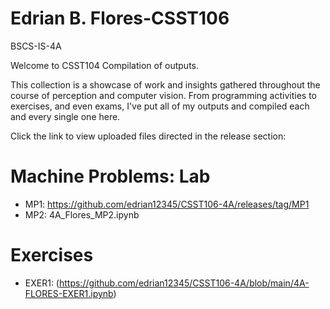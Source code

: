 # Edrian B. Flores-CSST106
BSCS-IS-4A

Welcome to CSST104 Compilation of outputs.

This collection is a showcase of work and insights gathered throughout the course of perception and computer vision. 
From programming activities to exercises, and even exams,
I've put all of my outputs and compiled each and every single one here. 

Click the link to view uploaded files directed in the release section:

# Machine Problems: Lab
- MP1: https://github.com/edrian12345/CSST106-4A/releases/tag/MP1
- MP2: 4A_Flores_MP2.ipynb

# Exercises
- EXER1: (https://github.com/edrian12345/CSST106-4A/blob/main/4A-FLORES-EXER1.ipynb)
  
